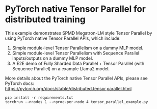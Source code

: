 # PyTorch native Tensor Parallel for distributed training

This example demonstrates SPMD Megatron-LM style Tensor Parallel by using
PyTorch native Tensor Parallel APIs, which include:

1. Simple module-level Tensor Parallelism on a dummy MLP model.
2. Simple module-level Tensor Parallelism with Sequence Parallel inputs/outputs on a dummy MLP model.
3. A E2E demo of Fully Sharded Data Parallel + Tensor Parallel (with Sequence Parallel) on a example Llama2 model.

More details about the PyTorch native Tensor Parallel APIs, please see PyTorch docs:
https://pytorch.org/docs/stable/distributed.tensor.parallel.html

```
pip install -r requirements.txt
torchrun --nnodes 1 --nproc-per-node 4 tensor_parallel_example.py
```
